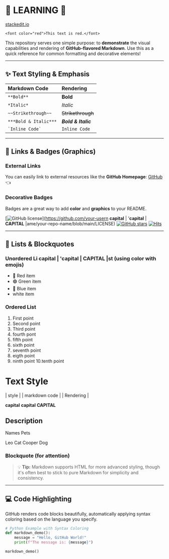 
# 🎨 LEARNING 🚀



[stackedit.io](https://stackedit.io/app)

```
<font color="red">This text is red.</font>
```

This repository serves one simple purpose: to **demonstrate** the visual capabilities and rendering of **GitHub-flavored Markdown**. Use this as a quick reference for common formatting and decorative elements!

---

## ✨ Text Styling & Emphasis

| Markdown Code | Rendering |
| :--- | :--- |
| `**Bold**` | **Bold** |
| `*Italic*` | *Italic* |
| `~~Strikethrough~~` | ~~Strikethrough~~ |
| `***Bold & Italic***` | ***Bold & Italic*** |
| `` `Inline Code` `` | `Inline Code` |


---

## 🔗 Links & Badges (Graphics)

### External Links
You can easily link to external resources like the **GitHub Homepage**:
[GitHub](https://github.com/) 👈

### Decorative Badges
Badges are a great way to add **color** and **graphics** to your README.

[![GitHub license](https://img.shields.io/badge/license-MIT-blue.svg)](https://github.com/your-usern **capital**  | '**capital** | **CAPITAL** |ame/your-repo-name/blob/main/LICENSE)
[![GitHub stars](https://img.shields.io/github/stars/github/explore?style=social)](https://github.com/github/explore)
[![Hits](https://hits.seeyounexttime.com/count.svg?url=https%3A%2F%2Fgithub.com%2Fyour-username%2Fyour-repo-name)](https://hits.seeyounexttime.com)

---

## 📝 Lists & Blockquotes

### Unordered Li **capital**  | '**capital** | **CAPITAL** |st (using color with emojis)
* 🔴 Red item
* 🟢 Green item
* 🔵 Blue item
*    white item

### Ordered List
1. First point
2. Second point
3. Third point
4. fourth pont
5. fifth point
6. sixth point
7. seventh point
8. eigth point
9. ninth point
10.tenth point


# Text Style
| style    |  | markdown code | |  Rendering    |

**capital**      **capital**      **CAPITAL**




## Description


Names         Pets

Leo           Cat
Cooper        Dog







### Blockquote (for attention)
> 💡 **Tip:** Markdown supports HTML for more advanced styling, though it's often best to stick to pure Markdown for simplicity and consistency.

---

## 💻 Code Highlighting

GitHub renders code blocks beautifully, automatically applying syntax coloring based on the language you specify.

```python
# Python Example with Syntax Coloring
def markdown_demo():
    message = "Hello, GitHub World!"
    print(f"The message is: {message}")

markdown_demo()
